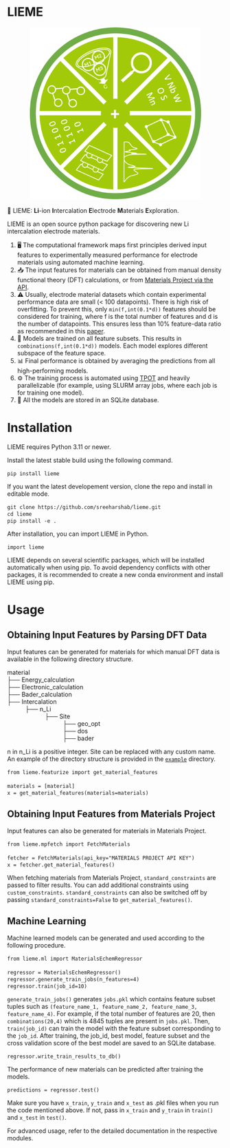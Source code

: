 # LIEME
<p align="center">
  <img src="https://raw.githubusercontent.com/sreeharshab/lieme/master/logo.png" alt="LIEME logo" width="400">
</p>

🍋 LIEME: **Li**-ion **I**ntercalation **E**lectrode **M**aterials **E**xploration.

LIEME is an open source python package for discovering new Li intercalation electrode materials.

1. 🖥️ The computational framework maps first principles derived input features to experimentally measured performance for electrode materials using automated machine learning.
2. 📥 The input features for materials can be obtained from manual density functional theory (DFT) calculations, or from [Materials Project via the API](https://next-gen.materialsproject.org/api).
2. ⚠️ Usually, electrode material datasets which contain experimental performance data are small (< 100 datapoints). There is high risk of overfitting. To prevent this, only `min(f,int(0.1*d))` features should be considered for training, where f is the total number of features and d is the number of datapoints. This ensures less than 10% feature-data ratio as recommended in this [paper](https://advanced.onlinelibrary.wiley.com/doi/abs/10.1002/aenm.202200553).
2. 🚄 Models are trained on all feature subsets. This results in `combinations(f,int(0.1*d))` models. Each model explores different subspace of the feature space.
2. 📊 Final performance is obtained by averaging the predictions from all high-performing models.
2. ⚙️ The training process is automated using [TPOT](https://github.com/EpistasisLab/tpot?tab=readme-ov-file) and heavily parallelizable (for example, using SLURM array jobs, where each job is for training one model).
2. 💾 All the models are stored in an SQLite database.

# Installation
LIEME requires Python 3.11 or newer.

Install the latest stable build using the following command.
```
pip install lieme
```

If you want the latest developement version, clone the repo and install in editable mode.
```
git clone https://github.com/sreeharshab/lieme.git
cd lieme
pip install -e .
```

After installation, you can import LIEME in Python.
```
import lieme
```

LIEME depends on several scientific packages, which will be installed automatically when using pip. To avoid dependency conflicts with other packages, it is recommended to create a new conda environment and install LIEME using pip.

# Usage
## Obtaining Input Features by Parsing DFT Data
Input features can be generated for materials for which manual DFT data is available in the following directory structure.

material\
├── Energy_calculation\
├── Electronic_calculation\
├── Bader_calculation\
├── Intercalation\
&emsp;&emsp;&emsp;├── n_Li\
&emsp;&emsp;&emsp;&emsp;&emsp;&emsp; ├── Site\
&emsp;&emsp;&emsp;&emsp;&emsp;&emsp;&emsp;&emsp;&emsp; ├── geo_opt\
&emsp;&emsp;&emsp;&emsp;&emsp;&emsp;&emsp;&emsp;&emsp; ├── dos\
&emsp;&emsp;&emsp;&emsp;&emsp;&emsp;&emsp;&emsp;&emsp; ├── bader

n in n_Li is a positive integer. Site can be replaced with any custom name. An example of the directory structure is provided in the [`example`](./example/) directory.

```
from lieme.featurize import get_material_features

materials = [material]
x = get_material_features(materials=materials)
```

## Obtaining Input Features from Materials Project
Input features can also be generated for materials in Materials Project.
```
from lieme.mpfetch import FetchMaterials

fetcher = FetchMaterials(api_key="MATERIALS PROJECT API KEY")
x = fetcher.get_material_features()
```

When fetching materials from Materials Project, `standard_constraints` are passed to filter results. You can add additional constraints using `custom_constraints`. `standard_constraints` can also be switched off by passing `standard_constraints=False` to `get_material_features()`.

## Machine Learning
Machine learned models can be generated and used according to the following procedure.
```
from lieme.ml import MaterialsEchemRegressor

regressor = MaterialsEchemRegressor()
regressor.generate_train_jobs(n_features=4)
regressor.train(job_id=10)
```

`generate_train_jobs()` generates `jobs.pkl` which contains feature subset tuples such as `(feature_name_1, feature_name_2, feature_name_3, feature_name_4)`. For example, if the total number of features are 20, then `combinations(20,4)` which is 4845 tuples are present in `jobs.pkl`. Then, `train(job_id)` can train the model with the feature subset corresponding to the `job_id`. After training, the job_id, best model, feature subset and the cross validation score of the best model are saved to an SQLite database.
```
regressor.write_train_results_to_db()
```

The performance of new materials can be predicted after training the models.
```
predictions = regressor.test()
```

Make sure you have `x_train`, `y_train` and `x_test` as .pkl files when you run the code mentioned above. If not, pass in `x_train` and `y_train` in `train()` and `x_test` in `test()`.

For advanced usage, refer to the detailed documentation in the respective modules.